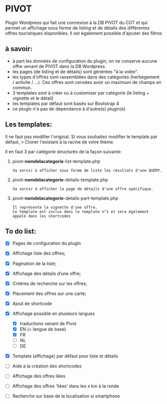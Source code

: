 # PIVOT
Plugin Wordpress qui fait une connexion à la DB PIVOT du CGT et qui permet un affichage sous forme de listing 
et de détails des différentes offres touristiques disponibles.
Il est également possible d'ajouter des filtres 


## à savoir:

* à part les données de configuration du plugin, on ne conserve aucune offre venant de PIVOT dans la DB Wordpress.
* les pages (de listing et de détails) sont générées "à la volée".
* les types d'offres sont rassemblées dans des catégories (herbegement / activite / ...). Ces offres sont censées avoir un maximum de champs en commun.
* 3 templates sont à créer ou à customiser par catégorie (le listing + vignette et le détail)
* les templates par défaut sont basés sur Bootstrap 4
* ce plugin n'a pas de dépendance à d'autre(s) plugin(s)

## Les templates:

Il ne faut pas modifier l'original. Si vous souhaitez modifier le template par défaut, 
\> Cloner l'existant à la racine de votre thème

Il en faut 3 par catégorie structurés de la façon suivante:
1. pivot-**nomdelacategorie**-list-template.php
    ```
    Va servir à afficher sous forme de liste les résultats d'une QUERY.
    ```
2. pivot-**nomdelacategorie**-details-template.php
    ```
    Va servir à afficher la page de détails d'une offre spécifique.
    ```
3. pivot-**nomdelacategorie**-details-part-template.php
    ```
    Il représente la vignette d'une offre.
    Ce template est inclus dans le template n°1 et sera également appelé dans les shortcodes
    ```

## To do list:

- [x] Pages de configuration du plugin
- [x] Affichage liste des offres;
- [x] Pagination de la liste;
- [x] Affichage des détails d’une offre;
- [x] Critères de recherche sur les offres;
- [x] Placement des offres sur une carte;
- [x] Ajout de shortcode
- [x] Affichage possible en plusieurs langues
    - [x] traductions venant de Pivot
    - [x] EN (= langue de base)
    - [x] FR
    - [ ] NL
    - [ ] DE 
- [x] Template (affichage) par défaut pour liste et détails
- [ ] Aide à la création des shortcodes
- [ ] Affichage des offres liées
- [ ] Affichage des offres 'liées' dans les x km à la ronde
- [ ] Recherche sur base de la localisation si smartphone


